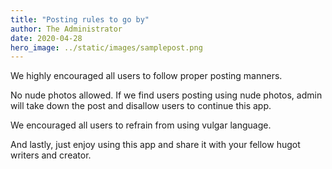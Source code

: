 ```yaml
---
title: "Posting rules to go by"
author: The Administrator
date: 2020-04-28
hero_image: ../static/images/samplepost.png
---
```


We highly encouraged all users to follow proper posting manners.

No nude photos allowed. If we find users posting using nude photos, admin will take down the post and disallow users to continue this app.

We encouraged all users to refrain from using vulgar language.

And lastly, just enjoy using this app and share it with your fellow hugot writers and creator.
